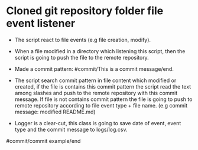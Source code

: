 # Cloned git repository folder file event listener
- The script react to file events (e.g file creation, modify).
- When a file modified in a directory which listening this script,
then the script is going to push the file to the remote repository.
- Made a commit pattern: #commit/This is a commit message/end.
- The script search commit pattern in file content which modified or created,
if the file is contains this commit pattern the script read the text among slashes
and push to the remote repository with this commit message.
If file is not contains commit pattern the file is going to push
to remote repository according to file event type + file name.
(e.g commit message: modified README.md)

- Logger is a clear-cut, this class is going to save date of event, event type and the commit message
to logs/log.csv.

#commit/commit example/end